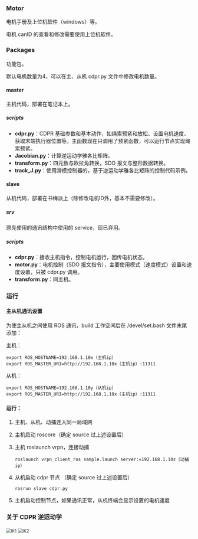 ### Motor

电机手册及上位机软件（windows）等。

电机 canID 的查看和修改需要使用上位机软件。



### Packages

功能包。

默认电机数量为4，可以在主、从机 cdpr.py 文件中修改电机数量。

#### master

主机代码，部署在笔记本上。

#####  scripts 

- **cdpr.py**：CDPR 基础参数和基本动作，如绳索预紧和放松、设置电机速度、获取末端执行器位置等。主函数现在只调用了预紧函数，可以运行节点实现绳索预紧。
- **Jacobian.py**：计算逆运动学雅各比矩阵。
- **transform.py**：四元数与欧拉角转换，SDO 报文与整形数据转换。
- **track_J.py**：使用滑模控制器的，基于逆运动学雅各比矩阵的控制代码示例。



#### slave

从机代码，部署在书梅派上（除修改电机ID外，基本不需要修改）。

##### srv

原先使用的通讯结构中使用的 service，现已弃用。

##### scripts

- **cdpr.py**：接收主机指令，控制电机运行，回传电机状态。
- **motor.py**：电机控制（SDO 报文指令），主要使用模式（速度模式）设置和速度设置，只被 cdpr.py 调用。
- **transform.py**：同主机。



###  **运行**

#### 主从机通讯设置

为使主从机之间使用 ROS 通讯，build 工作空间后在 /devel/set.bash 文件末尾添加：

主机：

```
export ROS_HOSTNAME=192.168.1.10x（主机ip）
export ROS_MASTER_URI=http://192.168.1.10x（主机ip）:11311
```

从机：

```
export ROS_HOSTNAME=192.168.1.10y（从机ip）
export ROS_MASTER_URI=http://192.168.1.10x（主机ip）:11311
```



#### 运行：

1. 主机、从机、动捕连入同一局域网

2. 主机启动 roscore（确定 source 过上述设置后）

3. 主机 roslaunch vrpn，连接动捕

   ```
   roslaunch vrpn_client_ros sample.launch server:=192.168.1.10z（动捕ip）
   ```

4. 从机启动 cdpr 节点 （确定 source 过上述设置后）

   ```
   rosrun slave cdpr.py
   ```

5. 主机启动控制节点，如果通讯正常，从机终端会显示设置的电机速度



### 关于 CDPR 逆运动学

<img src="/home/xyc/CDPR_dist/note.assets/IK1.png" alt="IK1" style="zoom:80%;" />
<img src="/home/xyc/CDPR_dist/note.assets/IK2.png" alt="IK2" style="zoom:80%;" />
